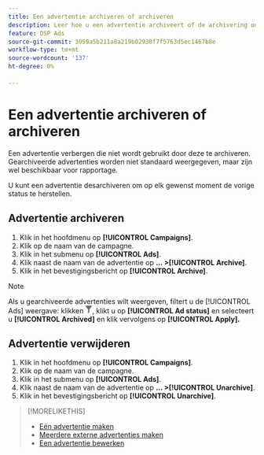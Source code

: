 ```yaml
---
title: Een advertentie archiveren of archiveren
description: Leer hoe u een advertentie archiveert of de archivering ongedaan maakt.
feature: DSP Ads
source-git-commit: 3059a5b211a8a219b02930f7f5763d5ec1467b8e
workflow-type: tm+mt
source-wordcount: '137'
ht-degree: 0%

---
```


# Een advertentie archiveren of archiveren

Een advertentie verbergen die niet wordt gebruikt door deze te archiveren. Gearchiveerde advertenties worden niet standaard weergegeven, maar zijn wel beschikbaar voor rapportage.

U kunt een advertentie desarchiveren om op elk gewenst moment de vorige status te herstellen.

## Advertentie archiveren

1. Klik in het hoofdmenu op **[!UICONTROL Campaigns]**.
1. Klik op de naam van de campagne.
1. Klik in het submenu op **[!UICONTROL Ads]**.
1. Klik naast de naam van de advertentie op  **... >[!UICONTROL Archive]**.
1. Klik in het bevestigingsbericht op **[!UICONTROL Archive]**.

>[!NOTE]
>
>Als u gearchiveerde advertenties wilt weergeven, filtert u de [!UICONTROL Ads] weergave: klikken ![[!UICONTROL Filter] knop](/help/dsp/assets/filter.png), klikt u op **[!UICONTROL Ad status]** en selecteert u **[!UICONTROL Archived]** en klik vervolgens op **[!UICONTROL Apply].**

## Advertentie verwijderen

1. Klik in het hoofdmenu op **[!UICONTROL Campaigns]**.
1. Klik op de naam van de campagne.
1. Klik in het submenu op **[!UICONTROL Ads]**.
1. Klik naast de naam van de advertentie op  **... >[!UICONTROL Unarchive]**.
1. Klik in het bevestigingsbericht op **[!UICONTROL Unarchive]**.

>[!MORELIKETHIS]
>
>* [Eén advertentie maken](ad-create.md)
>* [Meerdere externe advertenties maken](ad-create-multiple.md)
>* [Een advertentie bewerken](ad-edit.md)

